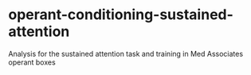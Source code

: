 # operant-conditioning-sustained-attention
Analysis for the sustained attention task and training in Med Associates operant boxes
